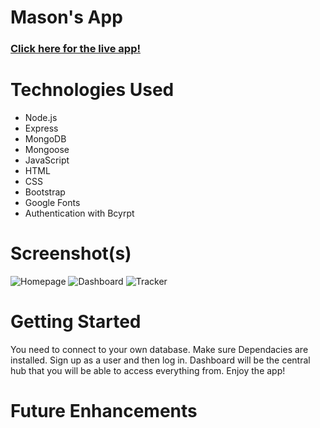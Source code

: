 # Mason's App
 

### [Click here for the live app!](https://.herokuapp.com/)
# Technologies Used
- Node.js
- Express
- MongoDB
- Mongoose
- JavaScript
- HTML
- CSS
- Bootstrap
- Google Fonts
- Authentication with Bcyrpt

# Screenshot(s)
![Homepage](images/IMG_0329.PNG)
![Dashboard](images/IMG_0327.PNG)
![Tracker](images/IMG_0328.PNG)

# Getting Started 
You need to connect to your own database.
Make sure Dependacies are installed.
Sign up as a user and then log in.
Dashboard will be the central hub that you will be able to access everything from. Enjoy the app!

# Future Enhancements
